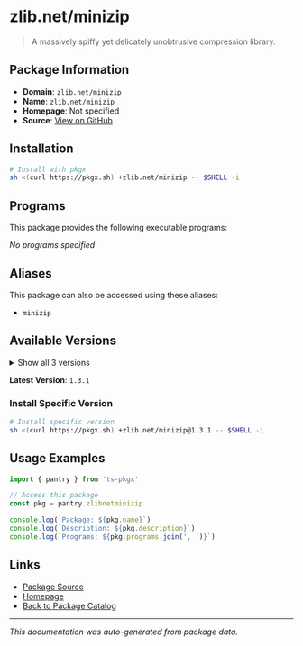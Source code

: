 # zlib.net/minizip

> A massively spiffy yet delicately unobtrusive compression library.

## Package Information

- **Domain**: `zlib.net/minizip`
- **Name**: `zlib.net/minizip`
- **Homepage**: Not specified
- **Source**: [View on GitHub](https://github.com/pkgxdev/pantry/tree/main/projects/zlib.net/minizip/package.yml)

## Installation

```bash
# Install with pkgx
sh <(curl https://pkgx.sh) +zlib.net/minizip -- $SHELL -i
```

## Programs

This package provides the following executable programs:

*No programs specified*

## Aliases

This package can also be accessed using these aliases:

- `minizip`

## Available Versions

<details>
<summary>Show all 3 versions</summary>

- `1.3.1`, `1.3.0`, `1.2.13`

</details>

**Latest Version**: `1.3.1`

### Install Specific Version

```bash
# Install specific version
sh <(curl https://pkgx.sh) +zlib.net/minizip@1.3.1 -- $SHELL -i
```

## Usage Examples

```typescript
import { pantry } from 'ts-pkgx'

// Access this package
const pkg = pantry.zlibnetminizip

console.log(`Package: ${pkg.name}`)
console.log(`Description: ${pkg.description}`)
console.log(`Programs: ${pkg.programs.join(', ')}`)
```

## Links

- [Package Source](https://github.com/pkgxdev/pantry/tree/main/projects/zlib.net/minizip/package.yml)
- [Homepage](#)
- [Back to Package Catalog](../package-catalog.md)

---

*This documentation was auto-generated from package data.*
